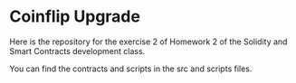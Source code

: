 # Coinflip Upgrade

Here is the repository for the exercise 2 of Homework 2 of the Solidity and Smart Contracts development class.

You can find the contracts and scripts in the src and scripts files.
